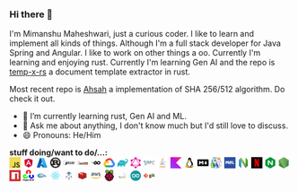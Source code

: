 ### Hi there 👋

I'm Mimanshu Maheshwari, just a curious coder. I like to learn and implement all kinds of things. Although I'm a full stack developer for Java Spring and Angular. I like to work on other things a oo. Currently I'm learning and enjoying rust. Currently I'm learning Gen AI and the repo is [temp-x-rs](https://github.com/mimanshu-maheshwari/temp-x-rs/) a document template extractor in rust.

Most recent repo is [Ahsah](https://github.com/mimanshu-maheshwari/ahsah) a implementation of SHA 256/512 algorithm. Do check it out.

- 🌱 I’m currently learning rust, Gen AI and ML.
- 💬 Ask me about anything, I don't know much but I'd still love to discuss. 
- 😄 Pronouns: He/Him

**stuff doing/want to do/...:**  
<code><img height="20" src="https://github.com/github/explore/blob/main/topics/javascript/javascript.png"></code>
<code><img height="20" src="https://github.com/github/explore/blob/main/topics/angular/angular.png"></code>
<code><img height="20" src="https://github.com/github/explore/blob/main/topics/azure/azure.png"></code>
<code><img height="20" src="https://github.com/github/explore/blob/main/topics/rust/rust.png"></code>
<code><img height="20" src="https://github.com/github/explore/blob/main/topics/bash/bash.png"></code>
<code><img height="20" src="https://github.com/github/explore/blob/main/topics/codechef/codechef.png"></code>
<code><img height="20" src="https://github.com/github/explore/blob/main/topics/go/go.png"></code>
<code><img height="20" src="https://github.com/github/explore/blob/main/topics/google-cloud/google-cloud.png"></code>
<code><img height="20" src="https://github.com/github/explore/blob/main/topics/gradle/gradle.png"></code>
<code><img height="20" src="https://github.com/github/explore/blob/main/topics/graphql/graphql.png"></code>
<code><img height="20" src="https://github.com/github/explore/blob/main/topics/grpc/grpc.png"></code>
<code><img height="20" src="https://github.com/github/explore/blob/main/topics/java/java.png"></code>
<code><img height="20" src="https://github.com/github/explore/blob/main/topics/kotlin/kotlin.png"></code>
<code><img height="20" src="https://github.com/github/explore/blob/main/topics/linux/linux.png"></code>
<code><img height="20" src="https://github.com/github/explore/blob/main/topics/markdown/markdown.png"></code>
<code><img height="20" src="https://github.com/github/explore/blob/main/topics/mathematics/mathematics.png"></code>
<code><img height="20" src="https://github.com/github/explore/blob/main/topics/myanimelist/myanimelist.png"></code>
<code><img height="20" src="https://github.com/github/explore/blob/main/topics/neovim/neovim.png"></code>
<code><img height="20" src="https://github.com/github/explore/blob/main/topics/netflix/netflix.png"></code>
<code><img height="20" src="https://github.com/github/explore/blob/main/topics/nginx/nginx.png"></code>
<code><img height="20" src="https://github.com/github/explore/blob/main/topics/nodejs/nodejs.png"></code>
<code><img height="20" src="https://github.com/github/explore/blob/main/topics/npm/npm.png"></code>
<code><img height="20" src="https://github.com/github/explore/blob/main/topics/opencv/opencv.png"></code>
<code><img height="20" src="https://github.com/github/explore/blob/main/topics/opengl/opengl.png"></code>
<code><img height="20" src="https://github.com/github/explore/blob/main/topics/react/react.png"></code>
<code><img height="20" src="https://github.com/github/explore/blob/main/topics/ai/ai.png"></code>
<code><img height="20" src="https://github.com/github/explore/blob/main/topics/redis/redis.png"></code>
<code><img height="20" src="https://github.com/github/explore/blob/main/topics/aws/aws.png"></code>
<code><img height="20" src="https://github.com/github/explore/blob/main/topics/raspberry-pi/raspberry-pi.png"></code>
<code><img height="20" src="https://github.com/github/explore/blob/main/topics/mysql/mysql.png"></code>
<code><img height="20" src="https://github.com/github/explore/blob/main/topics/arduino/arduino.png"></code>
<code><img height="20" src="https://github.com/github/explore/blob/main/topics/git/git.png"></code>
<!--
**mimanshu-maheshwari/mimanshu-maheshwari** is a ✨ _special_ ✨ repository because its `README.md` (this file) appears on your GitHub profile.
https://github.com/github/explore/tree/main/topics/rust
Here are some ideas to get you started:

- 🔭 I’m currently working on ...
- 🌱 I’m currently learning ...
- 👯 I’m looking to collaborate on ...
- 🤔 I’m looking for help with ...
- 💬 Ask me about ...
- 📫 How to reach me: ...
- 😄 Pronouns: ...
- ⚡ Fun fact: ...
-->
